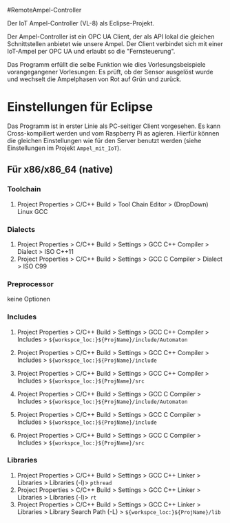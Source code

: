 #RemoteAmpel-Controller

Der IoT Ampel-Controller (VL-8) als Eclipse-Projekt.

Der Ampel-Controller ist ein OPC UA Client, der als API lokal die gleichen Schnittstellen anbietet wie unsere Ampel. Der Client verbindet sich mit einer IoT-Ampel per OPC UA und erlaubt so die "Fernsteuerung".

Das Programm erfüllt die selbe Funktion wie dies Vorlesungsbeispiele vorangegangener Vorlesungen: Es prüft, ob der Sensor ausgelöst wurde und wechselt die Ampelphasen von Rot auf Grün und zurück. 

# Einstellungen für Eclipse

Das Programm ist in erster Linie als PC-seitiger Client vorgesehen. 
Es kann Cross-kompiliert werden und vom Raspberry Pi as agieren. Hierfür können die gleichen Einstellungen wie für den Server benutzt werden (siehe Einstellungen im Projekt `Ampel_mit_IoT`).

## Für x86/x86_64 (native)

### Toolchain

1. Project Properties >  C/C++ Build > Tool Chain Editor > (DropDown) Linux GCC

### Dialects
1. Project Properties >  C/C++ Build > Settings > GCC C++ Compiler > Dialect > ISO C++11
1. Project Properties >  C/C++ Build > Settings > GCC C Compiler > Dialect > ISO C99

### Preprocessor
keine Optionen

### Includes
1. Project Properties >  C/C++ Build > Settings > GCC C++ Compiler > Includes > `${workspce_loc:}${ProjName}/include/Automaton`
1. Project Properties >  C/C++ Build > Settings > GCC C++ Compiler > Includes > `${workspce_loc:}${ProjName}/include`
1. Project Properties >  C/C++ Build > Settings > GCC C++ Compiler > Includes > `${workspce_loc:}${ProjName}/src`

1. Project Properties >  C/C++ Build > Settings > GCC C Compiler > Includes > `${workspce_loc:}${ProjName}/include/Automaton`
1. Project Properties >  C/C++ Build > Settings > GCC C Compiler > Includes > `${workspce_loc:}${ProjName}/include`
1. Project Properties >  C/C++ Build > Settings > GCC C Compiler > Includes > `${workspce_loc:}${ProjName}/src`

### Libraries
1. Project Properties >  C/C++ Build > Settings > GCC C++ Linker > Libraries > Libraries (-l)> `pthread`
1. Project Properties >  C/C++ Build > Settings > GCC C++ Linker > Libraries > Libraries (-l)> `rt`
1. Project Properties >  C/C++ Build > Settings > GCC C++ Linker > Libraries > Library Search Path (-L) > `${workspce_loc:}${ProjName}/lib`
